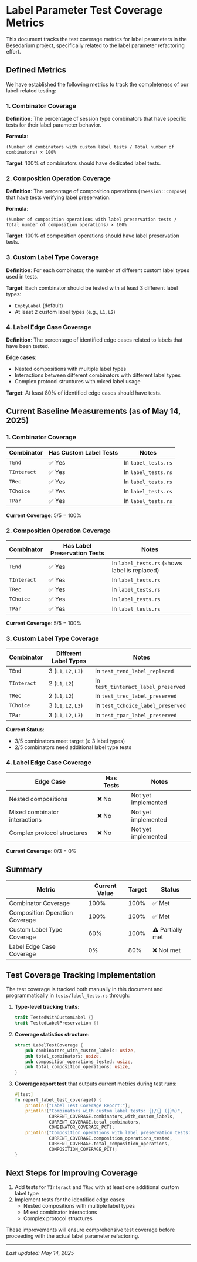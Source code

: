 # Label Parameter Test Coverage Metrics

This document tracks the test coverage metrics for label parameters in the Besedarium project, specifically related to the label parameter refactoring effort.

## Defined Metrics

We have established the following metrics to track the completeness of our label-related testing:

### 1. Combinator Coverage

**Definition**: The percentage of session type combinators that have specific tests for their label parameter behavior.

**Formula**: 
```
(Number of combinators with custom label tests / Total number of combinators) × 100%
```

**Target**: 100% of combinators should have dedicated label tests.

### 2. Composition Operation Coverage

**Definition**: The percentage of composition operations (`TSession::Compose`) that have tests verifying label preservation.

**Formula**: 
```
(Number of composition operations with label preservation tests / Total number of composition operations) × 100%
```

**Target**: 100% of composition operations should have label preservation tests.

### 3. Custom Label Type Coverage

**Definition**: For each combinator, the number of different custom label types used in tests.

**Target**: Each combinator should be tested with at least 3 different label types:
- `EmptyLabel` (default)
- At least 2 custom label types (e.g., `L1`, `L2`)

### 4. Label Edge Case Coverage

**Definition**: The percentage of identified edge cases related to labels that have been tested.

**Edge cases**:
- Nested compositions with multiple label types
- Interactions between different combinators with different label types
- Complex protocol structures with mixed label usage

**Target**: At least 80% of identified edge cases should have tests.

## Current Baseline Measurements (as of May 14, 2025)

### 1. Combinator Coverage

| Combinator | Has Custom Label Tests | Notes |
|------------|------------------------|-------|
| `TEnd`     | ✅ Yes                | In `label_tests.rs` |
| `TInteract`| ✅ Yes                | In `label_tests.rs` |
| `TRec`     | ✅ Yes                | In `label_tests.rs` |
| `TChoice`  | ✅ Yes                | In `label_tests.rs` |
| `TPar`     | ✅ Yes                | In `label_tests.rs` |

**Current Coverage**: 5/5 = 100%

### 2. Composition Operation Coverage

| Combinator | Has Label Preservation Tests | Notes |
|------------|------------------------------|-------|
| `TEnd`     | ✅ Yes                       | In `label_tests.rs` (shows label is replaced) |
| `TInteract`| ✅ Yes                       | In `label_tests.rs` |
| `TRec`     | ✅ Yes                       | In `label_tests.rs` |
| `TChoice`  | ✅ Yes                       | In `label_tests.rs` |
| `TPar`     | ✅ Yes                       | In `label_tests.rs` |

**Current Coverage**: 5/5 = 100%

### 3. Custom Label Type Coverage

| Combinator | Different Label Types | Notes |
|------------|----------------------|-------|
| `TEnd`     | 3 (`L1`, `L2`, `L3`) | In `test_tend_label_replaced` |
| `TInteract`| 2 (`L1`, `L2`)       | In `test_tinteract_label_preserved` |
| `TRec`     | 2 (`L1`, `L2`)       | In `test_trec_label_preserved` |
| `TChoice`  | 3 (`L1`, `L2`, `L3`) | In `test_tchoice_label_preserved` |
| `TPar`     | 3 (`L1`, `L2`, `L3`) | In `test_tpar_label_preserved` |

**Current Status**:
- 3/5 combinators meet target (≥ 3 label types)
- 2/5 combinators need additional label type tests

### 4. Label Edge Case Coverage

| Edge Case | Has Tests | Notes |
|-----------|-----------|-------|
| Nested compositions | ❌ No | Not yet implemented |
| Mixed combinator interactions | ❌ No | Not yet implemented |
| Complex protocol structures | ❌ No | Not yet implemented |

**Current Coverage**: 0/3 = 0%

## Summary

| Metric | Current Value | Target | Status |
|--------|--------------|--------|--------|
| Combinator Coverage | 100% | 100% | ✅ Met |
| Composition Operation Coverage | 100% | 100% | ✅ Met |
| Custom Label Type Coverage | 60% | 100% | ⚠️ Partially met |
| Label Edge Case Coverage | 0% | 80% | ❌ Not met |

## Test Coverage Tracking Implementation

The test coverage is tracked both manually in this document and programmatically in `tests/label_tests.rs` through:

1. **Type-level tracking traits**:
   ```rust
   trait TestedWithCustomLabel {}
   trait TestedLabelPreservation {}
   ```

2. **Coverage statistics structure**:
   ```rust
   struct LabelTestCoverage {
       pub combinators_with_custom_labels: usize,
       pub total_combinators: usize,
       pub composition_operations_tested: usize,
       pub total_composition_operations: usize,
   }
   ```

3. **Coverage report test** that outputs current metrics during test runs:
   ```rust
   #[test]
   fn report_label_test_coverage() {
       println!("Label Test Coverage Report:");
       println!("Combinators with custom label tests: {}/{} ({}%)", 
                CURRENT_COVERAGE.combinators_with_custom_labels, 
                CURRENT_COVERAGE.total_combinators,
                COMBINATOR_COVERAGE_PCT);
       println!("Composition operations with label preservation tests: {}/{} ({}%)", 
                CURRENT_COVERAGE.composition_operations_tested, 
                CURRENT_COVERAGE.total_composition_operations,
                COMPOSITION_COVERAGE_PCT);
   }
   ```

## Next Steps for Improving Coverage

1. Add tests for `TInteract` and `TRec` with at least one additional custom label type
2. Implement tests for the identified edge cases:
   - Nested compositions with multiple label types
   - Mixed combinator interactions
   - Complex protocol structures

These improvements will ensure comprehensive test coverage before proceeding with the actual label parameter refactoring.

---

*Last updated: May 14, 2025*